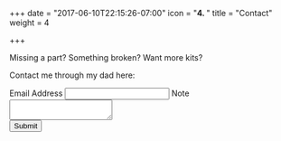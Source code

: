 +++
date = "2017-06-10T22:15:26-07:00"
icon = "<b>4. </b>"
title = "Contact"
weight = 4

+++

Missing a part? Something broken? Want more kits?

Contact me through my dad here:

<form accept-charset='UTF-8' action='http://www.formester.com/forms/bcb317c1-84ef-4de6-8640-25ad02b7cf93/submissions' method='POST'>
    <label for="email-address">Email Address</label>
    <input type="email" id="email-address" name="email">
    <label for="note">Note</label>
    <textarea name="note"></textarea>
    <br>
    <button type="submit">Submit</button>
</form>

